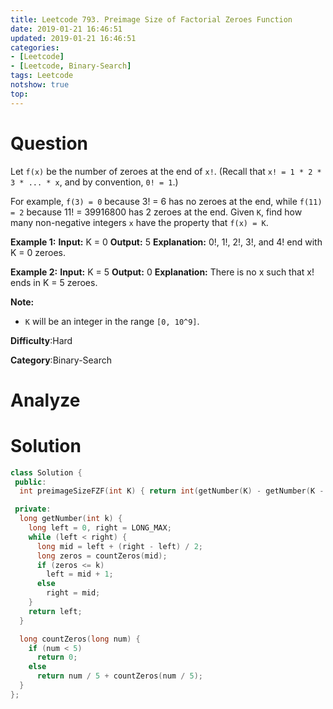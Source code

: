 ```yaml
---
title: Leetcode 793. Preimage Size of Factorial Zeroes Function
date: 2019-01-21 16:46:51
updated: 2019-01-21 16:46:51
categories: 
- [Leetcode]
- [Leetcode, Binary-Search]
tags: Leetcode
notshow: true
top:
---
```


# Question

Let  `f(x)`  be the number of zeroes at the end of  `x!`. (Recall that  `x! = 1 * 2 * 3 * ... * x`, and by convention,  `0! = 1`.)

For example,  `f(3) = 0`  because 3! = 6 has no zeroes at the end, while  `f(11) = 2`  because 11! = 39916800 has 2 zeroes at the end. Given  `K`, find how many non-negative integers  `x`  have the property that  `f(x) = K`.

**Example 1:**
**Input:** K = 0
**Output:** 5
**Explanation:** 0!, 1!, 2!, 3!, and 4! end with K = 0 zeroes.

**Example 2:**
**Input:** K = 5
**Output:** 0
**Explanation:** There is no x such that x! ends in K = 5 zeroes.

**Note:**

- `K`  will be an integer in the range  `[0, 10^9]`.

**Difficulty**:Hard

**Category**:Binary-Search

<!-- more -->

# Analyze

# Solution

```cpp
class Solution {
 public:
  int preimageSizeFZF(int K) { return int(getNumber(K) - getNumber(K - 1)); }

 private:
  long getNumber(int k) {
    long left = 0, right = LONG_MAX;
    while (left < right) {
      long mid = left + (right - left) / 2;
      long zeros = countZeros(mid);
      if (zeros <= k)
        left = mid + 1;
      else
        right = mid;
    }
    return left;
  }

  long countZeros(long num) {
    if (num < 5)
      return 0;
    else
      return num / 5 + countZeros(num / 5);
  }
};
```
